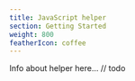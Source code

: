 ```yaml
---
title: JavaScript helper
section: Getting Started
weight: 800
featherIcon: coffee
---
```


Info about helper here... // todo
